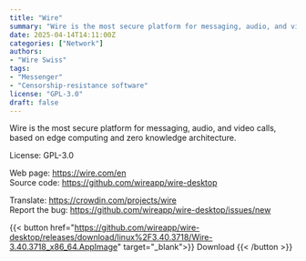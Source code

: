 ```yaml
---
title: "Wire"
summary: "Wire is the most secure platform for messaging, audio, and video calls, based on edge computing and zero knowledge architecture."
date: 2025-04-14T14:11:00Z
categories: ["Network"]
authors:
- "Wire Swiss"
tags: 
- "Messenger"
- "Censorship-resistance software"
license: "GPL-3.0"
draft: false
---
```


Wire is the most secure platform for messaging, audio, and video calls, based on edge computing and zero knowledge architecture.

License: GPL-3.0

Web page: <https://wire.com/en>  
Source code: <https://github.com/wireapp/wire-desktop>

Translate: <https://crowdin.com/projects/wire>  
Report the bug: <https://github.com/wireapp/wire-desktop/issues/new>  

{{< button href="https://github.com/wireapp/wire-desktop/releases/download/linux%2F3.40.3718/Wire-3.40.3718_x86_64.AppImage" target="_blank">}}
Download
{{< /button >}}